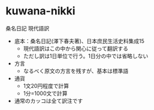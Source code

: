 # kuwana-nikki
桑名日記  現代語訳

- 底本：桑名日記(澤下春夫著)、日本庶民生活史料集成15
  - 現代語訳はこの中から関心に従って翻訳する
  - ただし訳は1日単位で行う。1日分の中では省略しない
- 方言
  - なるべく原文の方言を残すが、基本は標準語
- 通貨
  - 1文20円程度で計算
  - 1分=1000文で計算
- 通常のカッコは全て訳注です
